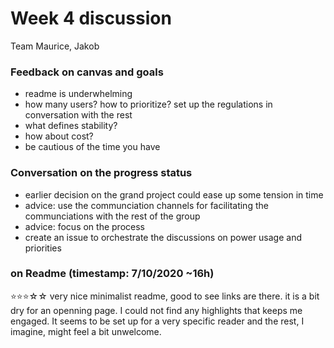 # Week 4 discussion

Team Maurice, Jakob

### Feedback on canvas and goals

+ readme is underwhelming
+ how many users? how to prioritize? set up the regulations in conversation with the rest
+ what defines stability?
+ how about cost?
+ be cautious of the time you have

### Conversation on the progress status

+ earlier decision on the grand project could ease up some tension in time
+ advice: use the communciation channels for facilitating the communciations with the rest of the group
+ advice: focus on the process
+ create an issue to orchestrate the discussions on power usage and priorities


### on Readme (timestamp: 7/10/2020 ~16h)
⭐⭐⭐☆☆
very nice minimalist readme, good to see links are there. it is a bit dry for an openning page.
I could not find any highlights that keeps me engaged. It seems to be set up for a very specific reader and the rest, I imagine, might feel a bit unwelcome.  
